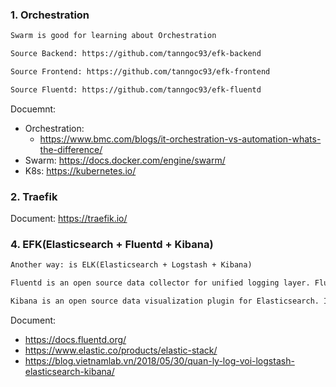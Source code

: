 ### 1. Orchestration

```html 
Swarm is good for learning about Orchestration
```

```html
Source Backend: https://github.com/tanngoc93/efk-backend
```

```html
Source Frontend: https://github.com/tanngoc93/efk-frontend
```

```html
Source Fluentd: https://github.com/tanngoc93/efk-fluentd
```

Docuemnt:<br>
- Orchestration:<br>
  * https://www.bmc.com/blogs/it-orchestration-vs-automation-whats-the-difference/<br>
- Swarm: https://docs.docker.com/engine/swarm/<br>
- K8s: https://kubernetes.io/<br>

### 2. Traefik

Document: https://traefik.io/<br>

### 4. EFK(Elasticsearch + Fluentd + Kibana)

```html
Another way: is ELK(Elasticsearch + Logstash + Kibana)
```

```html
Fluentd is an open source data collector for unified logging layer. Fluentd allows you to unify data collection and consumption for a better use and understanding of data.
```

```html
Kibana is an open source data visualization plugin for Elasticsearch. It provides visualization capabilities on top of the content indexed on an Elasticsearch cluster. Users can create bar, line and scatter plots, or pie charts and maps on top of large volumes of data.
```

Document:<br>
- https://docs.fluentd.org/<br>
- https://www.elastic.co/products/elastic-stack/<br>
- https://blog.vietnamlab.vn/2018/05/30/quan-ly-log-voi-logstash-elasticsearch-kibana/<br>
